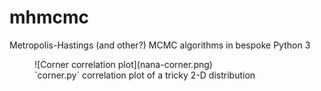 # mhmcmc
Metropolis-Hastings (and other?) MCMC algorithms in bespoke Python 3

<figure>
![Corner correlation plot](nana-corner.png)
<figcaption> `corner.py` correlation plot of a tricky 2-D distribution
</figcaption>
</figure>
